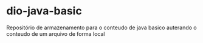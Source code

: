 # dio-java-basic
Repositório de armazenamento para o conteudo de java basico
auterando o conteudo de um arquivo de forma local